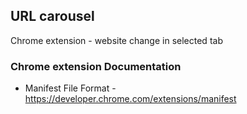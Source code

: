 ## URL carousel

Chrome extension - website change in selected tab

### Chrome extension Documentation

* Manifest File Format - https://developer.chrome.com/extensions/manifest


